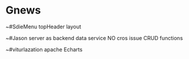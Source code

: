 # Gnews

~#SdieMenu  topHeader  layout

~#Jason server  as  backend data service  NO cros issue CRUD functions

~#viturlazation  apache Echarts
